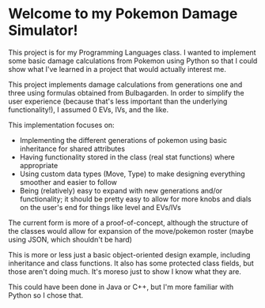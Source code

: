 # Welcome to my Pokemon Damage Simulator!

This project is for my Programming Languages class. I wanted to implement some basic damage calculations from Pokemon using Python so that I could show what I've learned in a project that would actually interest me. 

This project implements damage calculations from generations one and three using formulas obtained from Bulbagarden. In order to simplify the user experience (because that's less important than the underlying functionality!), I assumed 0 EVs, IVs, and the like. 

This implementation focuses on: 
- Implementing the different generations of pokemon using basic inheritance for shared attributes
- Having functionality stored in the class (real stat functions) where appropriate
- Using custom data types (Move, Type) to make designing everything smoother and easier to follow
- Being (relatively) easy to expand with new generations and/or functionality; it should be pretty easy to allow for more knobs and dials on the user's end for things like level and EVs/IVs

The current form is more of a proof-of-concept, although the structure of the classes would allow for expansion of the move/pokemon roster (maybe using JSON, which shouldn't be hard)

This is more or less just a basic object-oriented design example, including inheritance and class functions. It also has some protected class fields, but those aren't doing much. It's moreso just to show I know what they are.

This could have been done in Java or C++, but I'm more familiar with Python so I chose that. 
